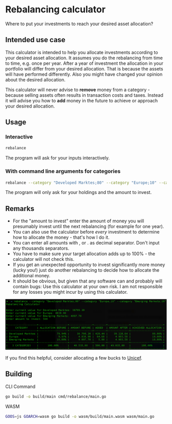 # Rebalancing calculator

Where to put your investments to reach your desired asset allocation?

## Intended use case

This calculator is intended to help you allocate investments according to your desired asset allocation. It assumes you do the rebalancing from time to time, e.g. once per year.
After a year of investment the allocation in your portfolio will differ from your desired allocation. That is because the assets will have performed differently. Also you might have changed your opinion about the desired allocation.

This calculator will never advise to **remove** money from a category - because selling assets often results in transaction costs and taxes. Instead it will advise you how to **add** money in the future to achieve or approach your desired allocation.

## Usage

### Interactive

```bash
rebalance
```

The program will ask for your inputs interactively.

### With command line arguments for categories

```bash
rebalance --category "Developed Marktes;80" --category "Europe;10" --category "Emerging Markets;10"
```

The program will only ask for your holdings and the amount to invest.

## Remarks

* For the "amount to invest" enter the amount of money you will presumably invest until the next rebalancing (for example for one year).
* You can also use the calculator before _every_ investment to determine how to allocate the money - that's how I do it.
* You can enter all amounts with , or . as decimal separator. Don't input any thousands separators.
* You have to make sure your target allocation adds up to 100% - the calculator will not check this.
* If you get an unexpected opportunity to invest significantly more money (lucky you!) just do another rebalancing to decide how to allocate the additional money.
* It should be obvious, but given that any software can and probably will contain bugs: Use this calculator at your own risk. I am not responsible for any losses you might incur by using this calculator.

![Example](./example.png)

If you find this helpful, consider allocating a few bucks to [Unicef](https://www.unicef.org/).

## Building

CLI Command

```bash
go build -o build/main cmd/rebalance/main.go
```

WASM

```bash
GOOS=js GOARCH=wasm go build -o wasm/build/main.wasm wasm/main.go
```
